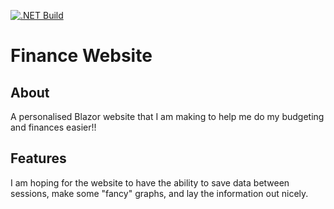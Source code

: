 [![.NET Build](https://github.com/NyoomNyoom/FinanceWebsite/actions/workflows/dotnet.yml/badge.svg)](https://github.com/NyoomNyoom/FinanceWebsite/actions/workflows/dotnet.yml)
# Finance Website
## About
A personalised Blazor website that I am making to help me do my budgeting and finances easier!!

## Features
I am hoping for the website to have the ability to save data between sessions, make some "fancy" graphs, and lay the information out nicely.
